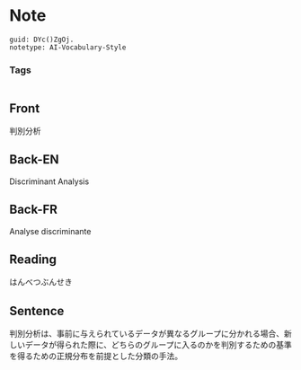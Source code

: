 # Note
```
guid: DYc()ZgOj.
notetype: AI-Vocabulary-Style
```

### Tags
```
```

## Front
判別分析

## Back-EN
Discriminant Analysis

## Back-FR
Analyse discriminante

## Reading
はんべつぶんせき

## Sentence
判別分析は、事前に与えられているデータが異なるグループに分かれる場合、新しいデータが得られた際に、どちらのグループに入るのかを判別するための基準を得るための正規分布を前提とした分類の手法。
